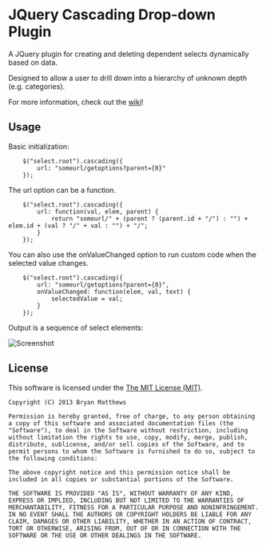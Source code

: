 JQuery Cascading Drop-down Plugin
=================================

A JQuery plugin for creating and deleting dependent selects dynamically based on data.

Designed to allow a user to drill down into a hierarchy of unknown depth (e.g. categories).

For more information, check out the [wiki](../../wiki)!

Usage
-----

Basic initialization:

		$("select.root").cascading({
			url: "someurl/getoptions?parent={0}"
		});

The url option can be a function.

		$("select.root").cascading({
			url: function(val, elem, parent) {
				return "someurl/" + (parent ? (parent.id + "/") : "") + elem.id + (val ? "/" + val : "") + "/";
			}
		});

You can also use the onValueChanged option to run custom code when the selected value changes.

		$("select.root").cascading({
			url: "someurl/getoptions?parent={0}",
			onValueChanged: function(elem, val, text) {
				selectedValue = val;
			}
		});

Output is a sequence of select elements:

![Screenshot](https://raw.github.com/mattheyan/jquery-cascading/master/screenshot.png)

License
-------

This software is licensed under the [The MIT License (MIT)](http://opensource.org/licenses/MIT).

	Copyright (C) 2013 Bryan Matthews

	Permission is hereby granted, free of charge, to any person obtaining a copy of this software and associated documentation files (the "Software"), to deal in the Software without restriction, including without limitation the rights to use, copy, modify, merge, publish, distribute, sublicense, and/or sell copies of the Software, and to permit persons to whom the Software is furnished to do so, subject to the following conditions:

	The above copyright notice and this permission notice shall be included in all copies or substantial portions of the Software.

	THE SOFTWARE IS PROVIDED "AS IS", WITHOUT WARRANTY OF ANY KIND, EXPRESS OR IMPLIED, INCLUDING BUT NOT LIMITED TO THE WARRANTIES OF MERCHANTABILITY, FITNESS FOR A PARTICULAR PURPOSE AND NONINFRINGEMENT. IN NO EVENT SHALL THE AUTHORS OR COPYRIGHT HOLDERS BE LIABLE FOR ANY CLAIM, DAMAGES OR OTHER LIABILITY, WHETHER IN AN ACTION OF CONTRACT, TORT OR OTHERWISE, ARISING FROM, OUT OF OR IN CONNECTION WITH THE SOFTWARE OR THE USE OR OTHER DEALINGS IN THE SOFTWARE.
